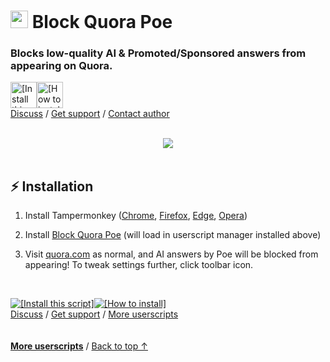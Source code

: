 <a id="top"></a>

# <img width=28 src="https://cdn.jsdelivr.net/gh/adamlui/userscripts/assets/images/icons/sites/quora/icon32.png"> Block Quora Poe

### Blocks low-quality AI & Promoted/Sponsored answers from appearing on Quora.

<a href="https://raw.githubusercontent.com/adamlui/userscripts/master/block-quora-poe/block-quora-poe.user.js"><img alt="[Install this script]" height=42 src="https://cdn.jsdelivr.net/gh/adamlui/userscripts/assets/images/buttons/greasy-fork/install-button.svg"></a><a href="#installation"><img height=42 alt="[How to install]" title="How to install" src="https://cdn.jsdelivr.net/gh/adamlui/userscripts/assets/images/buttons/greasy-fork/help-button.svg"></a>
<br>
[Discuss](https://github.com/adamlui/userscripts/discussions) /
[Get support](https://github.com/adamlui/userscripts/issues) /
[Contact author](https://github.com/adamlui)

<br>

<div align="center">

<img src="https://cdn.jsdelivr.net/gh/adamlui/userscripts/block-quora-poe/assets/images/screenshots/demo.png">

</div>

<br>

## ⚡ Installation

1. Install Tampermonkey ([Chrome](https://chrome.google.com/webstore/detail/tampermonkey/dhdgffkkebhmkfjojejmpbldmpobfkfo), [Firefox](https://addons.mozilla.org/firefox/addon/tampermonkey/), [Edge](https://microsoftedge.microsoft.com/addons/detail/tampermonkey/iikmkjmpaadaobahmlepeloendndfphd), [Opera](https://addons.opera.com/extensions/details/tampermonkey-beta/))

2. Install [Block Quora Poe](ps://raw.githubusercontent.com/adamlui/userscripts/master/block-quora-poe/block-quora-poe.user.js) (will load in userscript manager installed above)

3. Visit [quora.com](https://quora.com) as normal, and AI answers by Poe will be blocked from appearing! To tweak settings further, click toolbar icon.

<br>

<a href="https://raw.githubusercontent.com/adamlui/userscripts/master/block-quora-poe/block-quora-poe.user.js"><img alt="[Install this script]" src="https://cdn.jsdelivr.net/gh/adamlui/userscripts/assets/images/buttons/greasy-fork/install-button.svg"></a><a href="#installation"><img alt="[How to install]" title="How to install" src="https://cdn.jsdelivr.net/gh/adamlui/userscripts/assets/images/buttons/greasy-fork/help-button.svg"></a>
<br>
[Discuss](https://github.com/adamlui/userscripts/discussions) /
[Get support](https://github.com/adamlui/userscripts/issues) /
[More userscripts](https://github.com/adamlui/userscripts)

<img height=6px width="100%" src="https://cdn.jsdelivr.net/gh/adamlui/github-star-history/assets/images/separators/aqua-gradient.png">
  
<a href="https://github.com/adamlui/userscripts">**More userscripts**</a> / 
<a href="#top">Back to top ↑</a>
